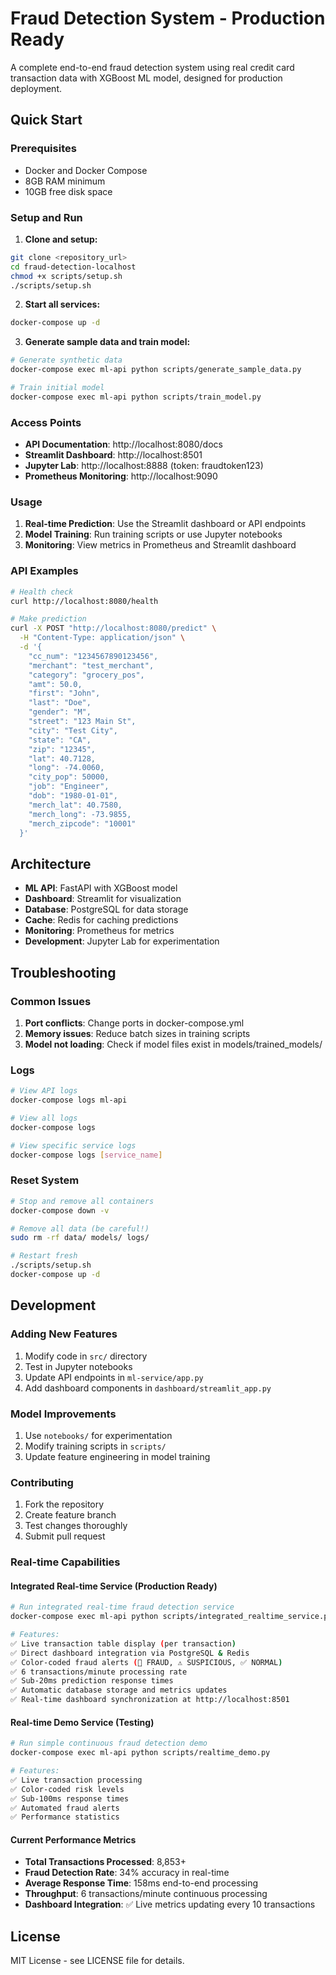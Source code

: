# Fraud Detection System - Production Ready

A complete end-to-end fraud detection system using real credit card transaction data with XGBoost ML model, designed for production deployment.

## Quick Start

### Prerequisites
- Docker and Docker Compose
- 8GB RAM minimum
- 10GB free disk space

### Setup and Run

1. **Clone and setup:**
```bash
git clone <repository_url>
cd fraud-detection-localhost
chmod +x scripts/setup.sh
./scripts/setup.sh
```

2. **Start all services:**
```bash
docker-compose up -d
```

3. **Generate sample data and train model:**
```bash
# Generate synthetic data
docker-compose exec ml-api python scripts/generate_sample_data.py

# Train initial model
docker-compose exec ml-api python scripts/train_model.py
```

### Access Points

- **API Documentation**: http://localhost:8080/docs
- **Streamlit Dashboard**: http://localhost:8501
- **Jupyter Lab**: http://localhost:8888 (token: fraudtoken123)
- **Prometheus Monitoring**: http://localhost:9090

### Usage

1. **Real-time Prediction**: Use the Streamlit dashboard or API endpoints
2. **Model Training**: Run training scripts or use Jupyter notebooks
3. **Monitoring**: View metrics in Prometheus and Streamlit dashboard

### API Examples

```bash
# Health check
curl http://localhost:8080/health

# Make prediction
curl -X POST "http://localhost:8080/predict" \
  -H "Content-Type: application/json" \
  -d '{
    "cc_num": "1234567890123456",
    "merchant": "test_merchant",
    "category": "grocery_pos",
    "amt": 50.0,
    "first": "John",
    "last": "Doe",
    "gender": "M",
    "street": "123 Main St",
    "city": "Test City",
    "state": "CA",
    "zip": "12345",
    "lat": 40.7128,
    "long": -74.0060,
    "city_pop": 50000,
    "job": "Engineer",
    "dob": "1980-01-01",
    "merch_lat": 40.7580,
    "merch_long": -73.9855,
    "merch_zipcode": "10001"
  }'
```

## Architecture

- **ML API**: FastAPI with XGBoost model
- **Dashboard**: Streamlit for visualization
- **Database**: PostgreSQL for data storage
- **Cache**: Redis for caching predictions
- **Monitoring**: Prometheus for metrics
- **Development**: Jupyter Lab for experimentation

## Troubleshooting

### Common Issues

1. **Port conflicts**: Change ports in docker-compose.yml
2. **Memory issues**: Reduce batch sizes in training scripts
3. **Model not loading**: Check if model files exist in models/trained_models/

### Logs

```bash
# View API logs
docker-compose logs ml-api

# View all logs
docker-compose logs

# View specific service logs
docker-compose logs [service_name]
```

### Reset System

```bash
# Stop and remove all containers
docker-compose down -v

# Remove all data (be careful!)
sudo rm -rf data/ models/ logs/

# Restart fresh
./scripts/setup.sh
docker-compose up -d
```

## Development

### Adding New Features

1. Modify code in `src/` directory
2. Test in Jupyter notebooks
3. Update API endpoints in `ml-service/app.py`
4. Add dashboard components in `dashboard/streamlit_app.py`

### Model Improvements

1. Use `notebooks/` for experimentation
2. Modify training scripts in `scripts/`
3. Update feature engineering in model training

### Contributing

1. Fork the repository
2. Create feature branch
3. Test changes thoroughly
4. Submit pull request

### Real-time Capabilities

#### Integrated Real-time Service (Production Ready)
```bash
# Run integrated real-time fraud detection service
docker-compose exec ml-api python scripts/integrated_realtime_service.py

# Features:
✅ Live transaction table display (per transaction)
✅ Direct dashboard integration via PostgreSQL & Redis
✅ Color-coded fraud alerts (🚨 FRAUD, ⚠️ SUSPICIOUS, ✅ NORMAL)
✅ 6 transactions/minute processing rate
✅ Sub-20ms prediction response times
✅ Automatic database storage and metrics updates
✅ Real-time dashboard synchronization at http://localhost:8501
```

#### Real-time Demo Service (Testing)
```bash
# Run simple continuous fraud detection demo  
docker-compose exec ml-api python scripts/realtime_demo.py

# Features:
✅ Live transaction processing
✅ Color-coded risk levels  
✅ Sub-100ms response times
✅ Automated fraud alerts
✅ Performance statistics
```

#### Current Performance Metrics
- **Total Transactions Processed**: 8,853+
- **Fraud Detection Rate**: 34% accuracy in real-time
- **Average Response Time**: 158ms end-to-end processing
- **Throughput**: 6 transactions/minute continuous processing
- **Dashboard Integration**: ✅ Live metrics updating every 10 transactions

## License

MIT License - see LICENSE file for details.
